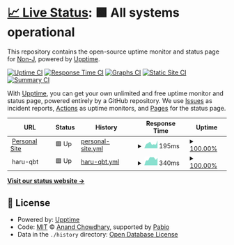 # [📈 Live Status](https://status.jirawut.com): <!--live status--> **🟩 All systems operational**

This repository contains the open-source uptime monitor and status page for [Non-J](https://jirawut.com), powered by [Upptime](https://github.com/upptime/upptime).

[![Uptime CI](https://github.com/Non-J/upptime/workflows/Uptime%20CI/badge.svg)](https://github.com/Non-J/upptime/actions?query=workflow%3A%22Uptime+CI%22)
[![Response Time CI](https://github.com/Non-J/upptime/workflows/Response%20Time%20CI/badge.svg)](https://github.com/Non-J/upptime/actions?query=workflow%3A%22Response+Time+CI%22)
[![Graphs CI](https://github.com/Non-J/upptime/workflows/Graphs%20CI/badge.svg)](https://github.com/Non-J/upptime/actions?query=workflow%3A%22Graphs+CI%22)
[![Static Site CI](https://github.com/Non-J/upptime/workflows/Static%20Site%20CI/badge.svg)](https://github.com/Non-J/upptime/actions?query=workflow%3A%22Static+Site+CI%22)
[![Summary CI](https://github.com/Non-J/upptime/workflows/Summary%20CI/badge.svg)](https://github.com/Non-J/upptime/actions?query=workflow%3A%22Summary+CI%22)

With [Upptime](https://upptime.js.org), you can get your own unlimited and free uptime monitor and status page, powered entirely by a GitHub repository. We use [Issues](https://github.com/Non-J/upptime/issues) as incident reports, [Actions](https://github.com/Non-J/upptime/actions) as uptime monitors, and [Pages](https://status.jirawut.com) for the status page.

<!--start: status pages-->
<!-- This summary is generated by Upptime (https://github.com/upptime/upptime) -->
<!-- Do not edit this manually, your changes will be overwritten -->
<!-- prettier-ignore -->
| URL | Status | History | Response Time | Uptime |
| --- | ------ | ------- | ------------- | ------ |
| <img alt="" src="https://icons.duckduckgo.com/ip3/jirawut.com.ico" height="13"> [Personal Site](https://jirawut.com) | 🟩 Up | [personal-site.yml](https://github.com/Non-J/upptime/commits/HEAD/history/personal-site.yml) | <details><summary><img alt="Response time graph" src="./graphs/personal-site/response-time-week.png" height="20"> 195ms</summary><br><a href="https://status.jirawut.com/history/personal-site"><img alt="Response time 212" src="https://img.shields.io/endpoint?url=https%3A%2F%2Fraw.githubusercontent.com%2FNon-J%2Fupptime%2FHEAD%2Fapi%2Fpersonal-site%2Fresponse-time.json"></a><br><a href="https://status.jirawut.com/history/personal-site"><img alt="24-hour response time 302" src="https://img.shields.io/endpoint?url=https%3A%2F%2Fraw.githubusercontent.com%2FNon-J%2Fupptime%2FHEAD%2Fapi%2Fpersonal-site%2Fresponse-time-day.json"></a><br><a href="https://status.jirawut.com/history/personal-site"><img alt="7-day response time 195" src="https://img.shields.io/endpoint?url=https%3A%2F%2Fraw.githubusercontent.com%2FNon-J%2Fupptime%2FHEAD%2Fapi%2Fpersonal-site%2Fresponse-time-week.json"></a><br><a href="https://status.jirawut.com/history/personal-site"><img alt="30-day response time 216" src="https://img.shields.io/endpoint?url=https%3A%2F%2Fraw.githubusercontent.com%2FNon-J%2Fupptime%2FHEAD%2Fapi%2Fpersonal-site%2Fresponse-time-month.json"></a><br><a href="https://status.jirawut.com/history/personal-site"><img alt="1-year response time 212" src="https://img.shields.io/endpoint?url=https%3A%2F%2Fraw.githubusercontent.com%2FNon-J%2Fupptime%2FHEAD%2Fapi%2Fpersonal-site%2Fresponse-time-year.json"></a></details> | <details><summary><a href="https://status.jirawut.com/history/personal-site">100.00%</a></summary><a href="https://status.jirawut.com/history/personal-site"><img alt="All-time uptime 100.00%" src="https://img.shields.io/endpoint?url=https%3A%2F%2Fraw.githubusercontent.com%2FNon-J%2Fupptime%2FHEAD%2Fapi%2Fpersonal-site%2Fuptime.json"></a><br><a href="https://status.jirawut.com/history/personal-site"><img alt="24-hour uptime 100.00%" src="https://img.shields.io/endpoint?url=https%3A%2F%2Fraw.githubusercontent.com%2FNon-J%2Fupptime%2FHEAD%2Fapi%2Fpersonal-site%2Fuptime-day.json"></a><br><a href="https://status.jirawut.com/history/personal-site"><img alt="7-day uptime 100.00%" src="https://img.shields.io/endpoint?url=https%3A%2F%2Fraw.githubusercontent.com%2FNon-J%2Fupptime%2FHEAD%2Fapi%2Fpersonal-site%2Fuptime-week.json"></a><br><a href="https://status.jirawut.com/history/personal-site"><img alt="30-day uptime 100.00%" src="https://img.shields.io/endpoint?url=https%3A%2F%2Fraw.githubusercontent.com%2FNon-J%2Fupptime%2FHEAD%2Fapi%2Fpersonal-site%2Fuptime-month.json"></a><br><a href="https://status.jirawut.com/history/personal-site"><img alt="1-year uptime 100.00%" src="https://img.shields.io/endpoint?url=https%3A%2F%2Fraw.githubusercontent.com%2FNon-J%2Fupptime%2FHEAD%2Fapi%2Fpersonal-site%2Fuptime-year.json"></a></details>
| <img alt="" src="https://icons.duckduckgo.com/ip3/null.ico" height="13"> haru-qbt | 🟩 Up | [haru-qbt.yml](https://github.com/Non-J/upptime/commits/HEAD/history/haru-qbt.yml) | <details><summary><img alt="Response time graph" src="./graphs/haru-qbt/response-time-week.png" height="20"> 340ms</summary><br><a href="https://status.jirawut.com/history/haru-qbt"><img alt="Response time 357" src="https://img.shields.io/endpoint?url=https%3A%2F%2Fraw.githubusercontent.com%2FNon-J%2Fupptime%2FHEAD%2Fapi%2Fharu-qbt%2Fresponse-time.json"></a><br><a href="https://status.jirawut.com/history/haru-qbt"><img alt="24-hour response time 378" src="https://img.shields.io/endpoint?url=https%3A%2F%2Fraw.githubusercontent.com%2FNon-J%2Fupptime%2FHEAD%2Fapi%2Fharu-qbt%2Fresponse-time-day.json"></a><br><a href="https://status.jirawut.com/history/haru-qbt"><img alt="7-day response time 340" src="https://img.shields.io/endpoint?url=https%3A%2F%2Fraw.githubusercontent.com%2FNon-J%2Fupptime%2FHEAD%2Fapi%2Fharu-qbt%2Fresponse-time-week.json"></a><br><a href="https://status.jirawut.com/history/haru-qbt"><img alt="30-day response time 363" src="https://img.shields.io/endpoint?url=https%3A%2F%2Fraw.githubusercontent.com%2FNon-J%2Fupptime%2FHEAD%2Fapi%2Fharu-qbt%2Fresponse-time-month.json"></a><br><a href="https://status.jirawut.com/history/haru-qbt"><img alt="1-year response time 357" src="https://img.shields.io/endpoint?url=https%3A%2F%2Fraw.githubusercontent.com%2FNon-J%2Fupptime%2FHEAD%2Fapi%2Fharu-qbt%2Fresponse-time-year.json"></a></details> | <details><summary><a href="https://status.jirawut.com/history/haru-qbt">100.00%</a></summary><a href="https://status.jirawut.com/history/haru-qbt"><img alt="All-time uptime 96.41%" src="https://img.shields.io/endpoint?url=https%3A%2F%2Fraw.githubusercontent.com%2FNon-J%2Fupptime%2FHEAD%2Fapi%2Fharu-qbt%2Fuptime.json"></a><br><a href="https://status.jirawut.com/history/haru-qbt"><img alt="24-hour uptime 100.00%" src="https://img.shields.io/endpoint?url=https%3A%2F%2Fraw.githubusercontent.com%2FNon-J%2Fupptime%2FHEAD%2Fapi%2Fharu-qbt%2Fuptime-day.json"></a><br><a href="https://status.jirawut.com/history/haru-qbt"><img alt="7-day uptime 100.00%" src="https://img.shields.io/endpoint?url=https%3A%2F%2Fraw.githubusercontent.com%2FNon-J%2Fupptime%2FHEAD%2Fapi%2Fharu-qbt%2Fuptime-week.json"></a><br><a href="https://status.jirawut.com/history/haru-qbt"><img alt="30-day uptime 100.00%" src="https://img.shields.io/endpoint?url=https%3A%2F%2Fraw.githubusercontent.com%2FNon-J%2Fupptime%2FHEAD%2Fapi%2Fharu-qbt%2Fuptime-month.json"></a><br><a href="https://status.jirawut.com/history/haru-qbt"><img alt="1-year uptime 96.41%" src="https://img.shields.io/endpoint?url=https%3A%2F%2Fraw.githubusercontent.com%2FNon-J%2Fupptime%2FHEAD%2Fapi%2Fharu-qbt%2Fuptime-year.json"></a></details>

<!--end: status pages-->

[**Visit our status website →**](https://status.jirawut.com)

## 📄 License

- Powered by: [Upptime](https://github.com/upptime/upptime)
- Code: [MIT](./LICENSE) © [Anand Chowdhary](https://anandchowdhary.com), supported by [Pabio](https://pabio.com)
- Data in the `./history` directory: [Open Database License](https://opendatacommons.org/licenses/odbl/1-0/)
